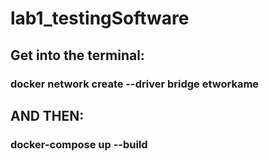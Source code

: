 # lab1_testingSoftware
## Get into the  terminal: ##
### docker network create --driver bridge  etworkame ###
## AND THEN: ##
### docker-compose up --build ###
